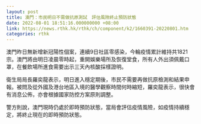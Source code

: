 ```yaml
---
layout: post
title: 澳門：市民明日不需做抗原測試　評估風險終止預防狀態
date: 2022-08-01 18:51:16.000000000 +08:00
link: https://news.rthk.hk/rthk/ch/component/k2/1660391-20220801.htm
categories: rthk
---
```


澳門昨日無新增新冠陽性個案，連續9日社區零感染，今輪疫情累計維持共1821宗。澳門將由明日凌晨零時起，重開娛樂場所及恢復堂食，所有人外出須佩戴口罩，在餐飲場所進食需要出示三天內核酸採樣證明。

衛生局局長羅奕龍表示，明日進入穩定期後，市民不需要再做抗原檢測和結果申報。被問及從外國及港台地區入境的醫學觀察時間何時縮短，羅奕龍表示，很快會有消息公佈，亦會根據國家防控方案原則調整。

警方則說，澳門現時仍處於即時預防狀態，當局會評估疫情風險，如疫情持續穩定，將終止現在的即時預防狀態。
